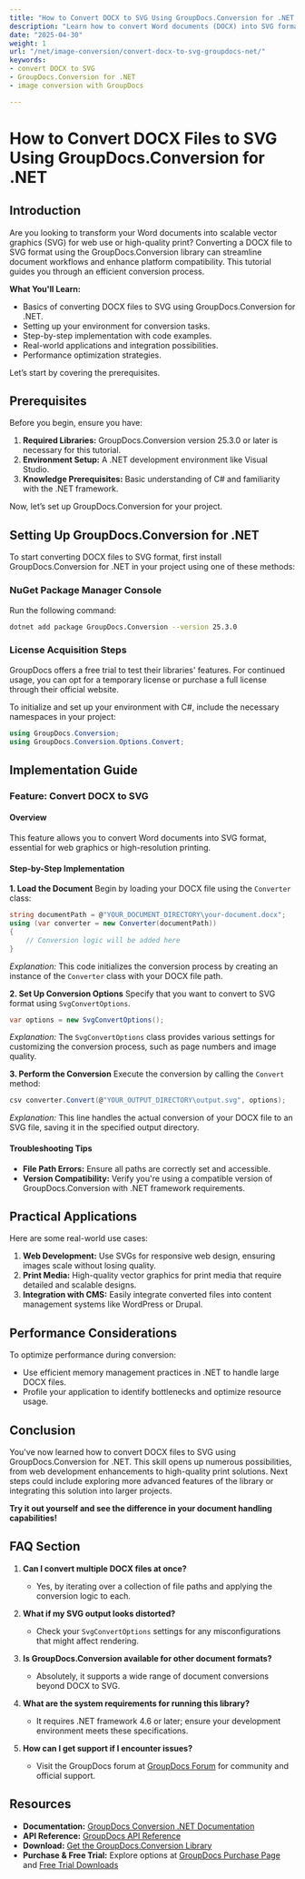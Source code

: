 ```yaml
---
title: "How to Convert DOCX to SVG Using GroupDocs.Conversion for .NET - Image Conversion Tutorial"
description: "Learn how to convert Word documents (DOCX) into SVG format using GroupDocs.Conversion for .NET with this comprehensive guide, featuring code examples and performance tips."
date: "2025-04-30"
weight: 1
url: "/net/image-conversion/convert-docx-to-svg-groupdocs-net/"
keywords:
- convert DOCX to SVG
- GroupDocs.Conversion for .NET
- image conversion with GroupDocs

---
```



# How to Convert DOCX Files to SVG Using GroupDocs.Conversion for .NET

## Introduction

Are you looking to transform your Word documents into scalable vector graphics (SVG) for web use or high-quality print? Converting a DOCX file to SVG format using the GroupDocs.Conversion library can streamline document workflows and enhance platform compatibility. This tutorial guides you through an efficient conversion process.

**What You'll Learn:**
- Basics of converting DOCX files to SVG using GroupDocs.Conversion for .NET.
- Setting up your environment for conversion tasks.
- Step-by-step implementation with code examples.
- Real-world applications and integration possibilities.
- Performance optimization strategies.

Let’s start by covering the prerequisites.

## Prerequisites

Before you begin, ensure you have:
1. **Required Libraries:** GroupDocs.Conversion version 25.3.0 or later is necessary for this tutorial.
2. **Environment Setup:** A .NET development environment like Visual Studio.
3. **Knowledge Prerequisites:** Basic understanding of C# and familiarity with the .NET framework.

Now, let’s set up GroupDocs.Conversion for your project.

## Setting Up GroupDocs.Conversion for .NET

To start converting DOCX files to SVG format, first install GroupDocs.Conversion for .NET in your project using one of these methods:

### NuGet Package Manager Console
Run the following command:
```bash
dotnet add package GroupDocs.Conversion --version 25.3.0
```

### License Acquisition Steps

GroupDocs offers a free trial to test their libraries' features. For continued usage, you can opt for a temporary license or purchase a full license through their official website.

To initialize and set up your environment with C#, include the necessary namespaces in your project:

```csharp
using GroupDocs.Conversion;
using GroupDocs.Conversion.Options.Convert;
```

## Implementation Guide

### Feature: Convert DOCX to SVG

#### Overview

This feature allows you to convert Word documents into SVG format, essential for web graphics or high-resolution printing.

#### Step-by-Step Implementation

**1. Load the Document**
Begin by loading your DOCX file using the `Converter` class:

```csharp
string documentPath = @"YOUR_DOCUMENT_DIRECTORY\your-document.docx";
using (var converter = new Converter(documentPath))
{
    // Conversion logic will be added here
}
```
*Explanation:* This code initializes the conversion process by creating an instance of the `Converter` class with your DOCX file path.

**2. Set Up Conversion Options**
Specify that you want to convert to SVG format using `SvgConvertOptions`.

```csharp
var options = new SvgConvertOptions();
```
*Explanation:* The `SvgConvertOptions` class provides various settings for customizing the conversion process, such as page numbers and image quality.

**3. Perform the Conversion**
Execute the conversion by calling the `Convert` method:

```csharp
csv converter.Convert(@"YOUR_OUTPUT_DIRECTORY\output.svg", options);
```
*Explanation:* This line handles the actual conversion of your DOCX file to an SVG file, saving it in the specified output directory.

#### Troubleshooting Tips
- **File Path Errors:** Ensure all paths are correctly set and accessible.
- **Version Compatibility:** Verify you're using a compatible version of GroupDocs.Conversion with .NET framework requirements.

## Practical Applications

Here are some real-world use cases:
1. **Web Development:** Use SVGs for responsive web design, ensuring images scale without losing quality.
2. **Print Media:** High-quality vector graphics for print media that require detailed and scalable designs.
3. **Integration with CMS:** Easily integrate converted files into content management systems like WordPress or Drupal.

## Performance Considerations

To optimize performance during conversion:
- Use efficient memory management practices in .NET to handle large DOCX files.
- Profile your application to identify bottlenecks and optimize resource usage.

## Conclusion

You've now learned how to convert DOCX files to SVG using GroupDocs.Conversion for .NET. This skill opens up numerous possibilities, from web development enhancements to high-quality print solutions. Next steps could include exploring more advanced features of the library or integrating this solution into larger projects.

**Try it out yourself and see the difference in your document handling capabilities!**

## FAQ Section

1. **Can I convert multiple DOCX files at once?**
   - Yes, by iterating over a collection of file paths and applying the conversion logic to each.
   
2. **What if my SVG output looks distorted?**
   - Check your `SvgConvertOptions` settings for any misconfigurations that might affect rendering.

3. **Is GroupDocs.Conversion available for other document formats?**
   - Absolutely, it supports a wide range of document conversions beyond DOCX to SVG.

4. **What are the system requirements for running this library?**
   - It requires .NET framework 4.6 or later; ensure your development environment meets these specifications.

5. **How can I get support if I encounter issues?**
   - Visit the GroupDocs forum at [GroupDocs Forum](https://forum.groupdocs.com/c/conversion/10) for community and official support.

## Resources

- **Documentation:** [GroupDocs Conversion .NET Documentation](https://docs.groupdocs.com/conversion/net/)
- **API Reference:** [GroupDocs API Reference](https://reference.groupdocs.com/conversion/net/)
- **Download:** [Get the GroupDocs.Conversion Library](https://releases.groupdocs.com/conversion/net/)
- **Purchase & Free Trial:** Explore options at [GroupDocs Purchase Page](https://purchase.groupdocs.com/buy) and [Free Trial Downloads](https://releases.groupdocs.com/conversion/net/)
